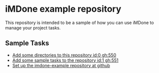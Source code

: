 iMDone example repository
====
This repository is intended to be a sample of how you can use iMDone to manage your project tasks.

Sample Tasks
----
- [Add some directories to this repository id:0 gh:550](#TODO:0)
- [Add some sample tasks to the repository id:1 gh:551](#TODO:30)
- [Set up the imdone-example repository at github](#DONE:0)
